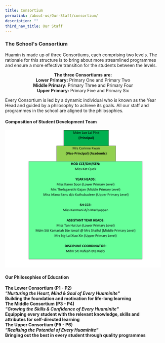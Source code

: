 ```yaml
---
title: Consortium
permalink: /about-us/Our-Staff/consortium/
description: ""
third_nav_title: Our Staff
---
```

### **The School's Consortium**
Huamin is made up of three Consortiums, each comprising two levels. The rationale for this structure is to bring about more streamlined programmes and ensure a more effective transition for the students between the levels.

<center><b>The three Consortiums are:</b><br>
<b>Lower Primary:</b> Primary One and Primary Two<br>
<b>Middle Primary:</b> Primary Three and Primary Four<br>
<b>Upper Primary:</b> Primary Five and Primary Six
</center>

Every Consortium is led by a dynamic individual who is known as the Year Head and guided by a philosophy to achieve its goals. All our staff and programmes in the school are aligned to the philosophies.

#### **Composition of Student Development Team**
![](/images/SDT.png)
#### **Our Philosophies of Education**
<b>The Lower Consortium (P1 - P2)</br>
<i>"Nurturing the Heart, Mind & Soul of Every Huaminite"</i><br>Building the foundation and motivation for life-long learning<br>
<b>The Middle Consortium (P3 - P4)</br>
<i>"Growing the Skills & Confidence of Every Huaminite"</i><br>Equipping every student with the relevant knowledge, skills and attributes for self-directed learning<br>
	<b>The Upper Consortium (P5 - P6)</br>
<i>"Realising the Potential of Every Huaminite"</i><br>Bringing out the best in every student through quality programmes